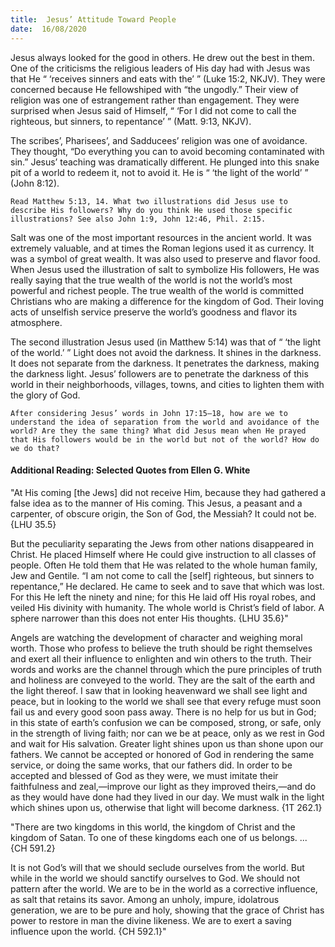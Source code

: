 ```yaml
---
title:  Jesus’ Attitude Toward People
date:  16/08/2020
---
```


Jesus always looked for the good in others. He drew out the best in them. One of the criticisms the religious leaders of His day had with Jesus was that He “ ‘receives sinners and eats with the’ ” (Luke 15:2, NKJV). They were concerned because He fellowshiped with “the ungodly.” Their view of religion was one of estrangement rather than engagement. They were surprised when Jesus said of Himself, “ ‘For I did not come to call the righteous, but sinners, to repentance’ ” (Matt. 9:13, NKJV).

The scribes’, Pharisees’, and Sadducees’ religion was one of avoidance. They thought, “Do everything you can to avoid becoming contaminated with sin.” Jesus’ teaching was dramatically different. He plunged into this snake pit of a world to redeem it, not to avoid it. He is “ ‘the light of the world’ ” (John 8:12).

`Read Matthew 5:13, 14. What two illustrations did Jesus use to describe His followers? Why do you think He used those specific illustrations? See also John 1:9, John 12:46, Phil. 2:15.`

Salt was one of the most important resources in the ancient world. It was extremely valuable, and at times the Roman legions used it as currency. It was a symbol of great wealth. It was also used to preserve and flavor food. When Jesus used the illustration of salt to symbolize His followers, He was really saying that the true wealth of the world is not the world’s most powerful and richest people. The true wealth of the world is committed Christians who are making a difference for the kingdom of God. Their loving acts of unselfish service preserve the world’s goodness and flavor its atmosphere.

The second illustration Jesus used (in Matthew 5:14) was that of “ ‘the light of the world.’ ” Light does not avoid the darkness. It shines in the darkness. It does not separate from the darkness. It penetrates the darkness, making the darkness light. Jesus’ followers are to penetrate the darkness of this world in their neighborhoods, villages, towns, and cities to lighten them with the glory of God.

`After considering Jesus’ words in John 17:15–18, how are we to understand the idea of separation from the world and avoidance of the world? Are they the same thing? What did Jesus mean when He prayed that His followers would be in the world but not of the world? How do we do that?`

#### Additional Reading: Selected Quotes from Ellen G. White

"At His coming [the Jews] did not receive Him, because they had gathered a false idea as to the manner of His coming. This Jesus, a peasant and a carpenter, of obscure origin, the Son of God, the Messiah? It could not be. {LHU 35.5}

But the peculiarity separating the Jews from other nations disappeared in Christ. He placed Himself where He could give instruction to all classes of people. Often He told them that He was related to the whole human family, Jew and Gentile. “I am not come to call the [self] righteous, but sinners to repentance,” He declared. He came to seek and to save that which was lost. For this He left the ninety and nine; for this He laid off His royal robes, and veiled His divinity with humanity. The whole world is Christ’s field of labor. A sphere narrower than this does not enter His thoughts. {LHU 35.6}"

Angels are watching the development of character and weighing moral worth. Those who profess to believe the truth should be right themselves and exert all their influence to enlighten and win others to the truth. Their words and works are the channel through which the pure principles of truth and holiness are conveyed to the world. They are the salt of the earth and the light thereof. I saw that in looking heavenward we shall see light and peace, but in looking to the world we shall see that every refuge must soon fail us and every good soon pass away. There is no help for us but in God; in this state of earth’s confusion we can be composed, strong, or safe, only in the strength of living faith; nor can we be at peace, only as we rest in God and wait for His salvation. Greater light shines upon us than shone upon our fathers. We cannot be accepted or honored of God in rendering the same service, or doing the same works, that our fathers did. In order to be accepted and blessed of God as they were, we must imitate their faithfulness and zeal,—improve our light as they improved theirs,—and do as they would have done had they lived in our day. We must walk in the light which shines upon us, otherwise that light will become darkness. {1T 262.1}

"There are two kingdoms in this world, the kingdom of Christ and the kingdom of Satan. To one of these kingdoms each one of us belongs. ... {CH 591.2}

It is not God’s will that we should seclude ourselves from the world. But while in the world we should sanctify ourselves to God. We should not pattern after the world. We are to be in the world as a corrective influence, as salt that retains its savor. Among an unholy, impure, idolatrous generation, we are to be pure and holy, showing that the grace of Christ has power to restore in man the divine likeness. We are to exert a saving influence upon the world. {CH 592.1}"